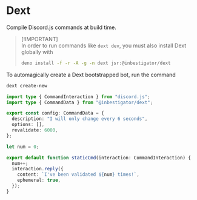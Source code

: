 # Dext

Compile Discord.js commands at build time.

> [!IMPORTANT]\
> In order to run commands like `dext dev`, you must also install Dext globally
> with
>
> ```bash
> deno install -f -r -A -g -n dext jsr:@inbestigator/dext
> ```

To automagically create a Dext bootstrapped bot, run the command

```bash
dext create-new
```

```ts
import type { CommandInteraction } from "discord.js";
import type { CommandData } from "@inbestigator/dext";

export const config: CommandData = {
  description: "I will only change every 6 seconds",
  options: [],
  revalidate: 6000,
};

let num = 0;

export default function staticCmd(interaction: CommandInteraction) {
  num++;
  interaction.reply({
    content: `I've been validated ${num} times!`,
    ephemeral: true,
  });
}
```
